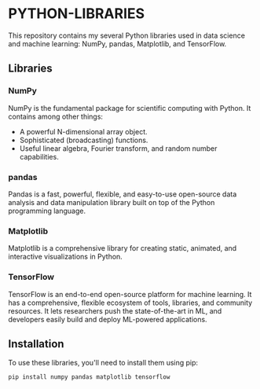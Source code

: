 # PYTHON-LIBRARIES
This repository contains my several Python libraries used in data science and machine learning: NumPy, pandas, Matplotlib, and TensorFlow.

## Libraries

### NumPy

NumPy is the fundamental package for scientific computing with Python. It contains among other things:

- A powerful N-dimensional array object.
- Sophisticated (broadcasting) functions.
- Useful linear algebra, Fourier transform, and random number capabilities.

### pandas

Pandas is a fast, powerful, flexible, and easy-to-use open-source data analysis and data manipulation library built on top of the Python programming language.


### Matplotlib

Matplotlib is a comprehensive library for creating static, animated, and interactive visualizations in Python.



### TensorFlow

TensorFlow is an end-to-end open-source platform for machine learning. It has a comprehensive, flexible ecosystem of tools, libraries, and community resources. It lets researchers push the state-of-the-art in ML, and developers easily build and deploy ML-powered applications.

## Installation

To use these libraries, you'll need to install them using pip:

```bash
pip install numpy pandas matplotlib tensorflow
